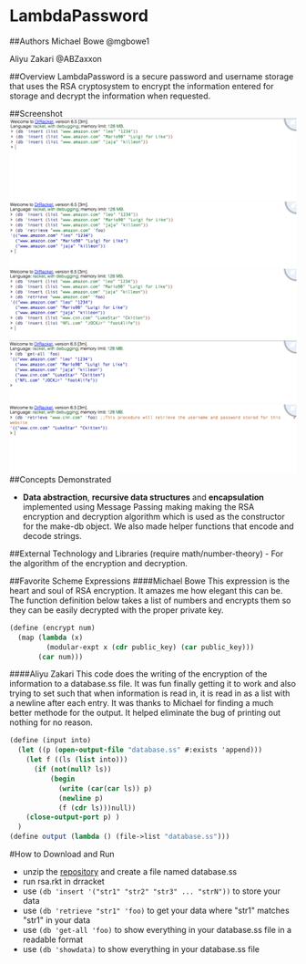 # LambdaPassword

##Authors
Michael Bowe @mgbowe1

Aliyu Zakari @ABZaxxon

##Overview
LambdaPassword is a secure password and username storage that uses the RSA cryptosystem to encrypt the information entered for storage and decrypt the information when requested.

##Screenshot
![alt tag](https://github.com/oplS16projects/LambdaExpress_Aliyu-And-Michael_Secure-Password-Storage/blob/master/RSA_screenshots_1.png)
![alt tag](https://github.com/oplS16projects/LambdaExpress_Aliyu-And-Michael_Secure-Password-Storage/blob/master/RSA_screenshots_2.png)
![alt tag](https://github.com/oplS16projects/LambdaExpress_Aliyu-And-Michael_Secure-Password-Storage/blob/master/RSA_screenshots_3.png)
![alt tag](https://github.com/oplS16projects/LambdaExpress_Aliyu-And-Michael_Secure-Password-Storage/blob/master/RSA_screenshots_4.png)
![alt tag](https://github.com/oplS16projects/LambdaExpress_Aliyu-And-Michael_Secure-Password-Storage/blob/master/RSA_screenshots_5.png)
##Concepts Demonstrated
* **Data abstraction**, **recursive data structures** and **encapsulation**  implemented using Message Passing making making the RSA encryption and decryption algorithm which is used as the constructor for the make-db object. We also made helper functions that encode and decode strings.

##External Technology and Libraries
(require math/number-theory) - For the algorithm of the encryption and decryption.


##Favorite Scheme Expressions
####Michael Bowe
This expression is the heart and soul of RSA encryption. It amazes me how elegant this can be. The function definition below takes a list of numbers and encrypts them so they can be easily decrypted with the proper private key.
```scheme
(define (encrypt num)
  (map (lambda (x)
         (modular-expt x (cdr public_key) (car public_key)))
       (car num)))
```
####Aliyu Zakari
This code does the writing of the encryption of the information to a database.ss file. It was fun finally getting it to work and also trying to set such that when information is read in, it is read in as a list with a newline after each entry. It was thanks to Michael for finding a much better methode for the output. It helped eliminate the bug of printing out nothing for no reason.
```scheme
(define (input into)
  (let ((p (open-output-file "database.ss" #:exists 'append)))
    (let f ((ls (list into)))    
      (if (not(null? ls))
          (begin
            (write (car(car ls)) p)
            (newline p)
            (f (cdr ls)))null))
    (close-output-port p) )
  )
(define output (lambda () (file->list "database.ss")))
```


#How to Download and Run
* unzip the [repository](https://github.com/oplS16projects/LambdaExpress_Aliyu-And-Michael_Secure-Password-Storage/releases/tag/v0.2) and create a file named database.ss
* run rsa.rkt in drracket
* use ```(db 'insert '("str1" "str2" "str3" ... "strN"))``` to store your data
* use ```(db 'retrieve "str1" 'foo)``` to get your data where "str1" matches "str1" in your data
* use ```(db 'get-all 'foo)``` to show everything in your database.ss file in a readable format
* use ```(db 'showdata)``` to show everything in your database.ss file
